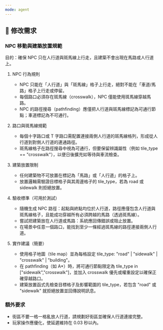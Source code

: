 ```yaml
---
mode: agent
---
```


## 🎯 修改需求

### NPC 移動與建築放置規範

目的：確保 NPC 只在人行道與斑馬線上行走，且建築不會出現在馬路或人行道上。

1. NPC 行為規則

   - NPC 只能在「人行道」與「斑馬線」格子上行走，絕對不能在「車道/馬路」格子上行走或停留。
   - 每個路口必須存在斑馬線（crosswalk），NPC 僅能使用斑馬線穿越馬路。
   - NPC 的路徑搜尋（pathfinding）應僅把人行道與斑馬線標記為可通行節點；車道標記為不可通行。

2. 路口與斑馬線規範

   - 每個十字路口或 T 字路口需配置連接兩側人行道的斑馬線格列，形成從人行道到對側人行道的連通路徑。
   - 斑馬線格子在路徑搜尋中視為可通行，但要保留辨識屬性（例如 tile_type == "crosswalk"），以便日後擴充如等待與車流檢查。

3. 建築放置限制

   - 任何建築物不可放置在標記為「馬路」或「人行道」的格子上。
   - 放置邏輯需驗證目標格子與其周邊格子的 tile_type，若為 road 或 sidewalk 則拒絕放置。

4. 驗收標準（可用於測試）

   - 隨機生成 NPC 路徑：起點與終點均位於人行道，路徑應僅包含人行道與斑馬線格子，且能成功穿越所有必須跨越的馬路（透過斑馬線）。
   - 嘗試把建築放在人行道或馬路：系統應回傳錯誤或阻止放置。
   - 在場景中任意一個路口，能找到至少一條經過斑馬線的路徑連接兩側人行道。

5. 實作建議（簡要）
   - 使用格子地圖（tile map）並為每格設定 tile_type: "road" | "sidewalk" | "crosswalk" | "building"。
   - 在 pathfinding（如 A\*）時，將可通行節點限定為 tile_type in ["sidewalk","crosswalk"]，並加入 crosswalk 優先或權重設定以確保正確穿越路口。
   - 建築放置函式先檢查目標格子及影響範圍的 tile_type，若包含 "road" 或 "sidewalk" 就拒絕放置並回傳說明訊息。

### 額外要求

- 街區不要一格一格亂放人行道，請規劃好街區並確保人行道連接完整。
- 玩家操作應優化，使延遲維持在 0.03 秒以內。
